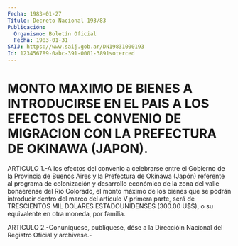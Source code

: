 ```yaml
---
Fecha: 1983-01-27
Título: Decreto Nacional 193/83
Publicación:
  Organismo: Boletín Oficial
  Fecha: 1983-01-31
SAIJ: https://www.saij.gob.ar/DN19831000193
Id: 123456789-0abc-391-0001-3891soterced
---
```

# MONTO MAXIMO DE BIENES A INTRODUCIRSE EN EL PAIS A LOS EFECTOS DEL CONVENIO DE MIGRACION CON LA PREFECTURA DE OKINAWA (JAPON).

<a id="1"></a>
ARTICULO  1.-A  los efectos del convenio a celebrarse entre el Gobierno  de la Provincia  de  Buenos  Aires  y  la  Prefectura  de Okinawa (Japón)  referente al programa de colonización y desarrollo económico de la zona  del  valle  bonaerense  del  Río Colorado, el monto  máximo  de  los bienes que se podrán introducir  dentro  del marco  del  artículo V  primera  parte,  será  de  TRESCIENTOS  MIL DOLARES ESTADOUNIDENSES  (300.00  U$S),  o  su  equivalente en otra moneda, por familia.

<a id="2"></a>
ARTICULO  2.-Conuníquese,  publíquese,  dése  a  la Direccióin Nacional del Registro Oficial y archívese.-
